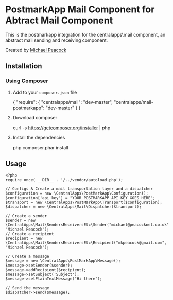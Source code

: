# PostmarkApp Mail Component for Abtract Mail Component 

This is the postmarkapp integration for the centralapps\mail component, an abstract mail sending and receiving component.

Created by [Michael Peacock](http://www.michaelpeacock.co.uk)

## Installation

### Using Composer

1. Add to your `composer.json` file

	{
		"require": {
			"centralapps/mail": "dev-master",
			"centralapps/mail-postmarkapp": "dev-master"
		}
	}

2. Download composer

	curl -s https://getcomposer.org/installer | php

3. Install the dependencies

	php composer.phar install

## Usage

	<?php
	require_once( __DIR__ . '/../vendor/autoload.php');
	
	// Configs & Create a mail transportation layer and a dispatcher
	$configuration = new \CentralApps\PostMarkApp\Configuration();
	$configuration['api_key'] = "YOUR POSTMARKAPP API KEY GOES HERE";
	$transport = new \CentralApps\PostMarkApp\Transport($configuration);
	$dispatcher = new \CentralApps\Mail\Dispatcher($transport);
	
	// Create a sender
	$sender = new \CentralApps\Mail\SendersReceiversEtc\Sender("michael@peacocknet.co.uk", "Michael Peacock");
	// Create a recipient
	$recipient = new \CentralApps\Mail\SendersReceiversEtc\Recipient("mkpeacock@gmail.com", "Michael Peacock");
	
	// Create a message
	$message = new \CentralApps\PostMarkApp\Message();
	$message->setSender($sender);
	$message->addRecipient($recipient);
	$message->setSubject('Subject');
	$message->setPlainTextMessage("Hi there");
	
	// Send the message
	$dispatcher->send($message);

